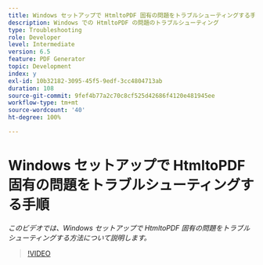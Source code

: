 ```yaml
---
title: Windows セットアップで HtmltoPDF 固有の問題をトラブルシューティングする手順
description: Windows での HtmltoPDF の問題のトラブルシューティング
type: Troubleshooting
role: Developer
level: Intermediate
version: 6.5
feature: PDF Generator
topic: Development
index: y
exl-id: 10b32182-3095-45f5-9edf-3cc4804713ab
duration: 108
source-git-commit: 9fef4b77a2c70c8cf525d42686f4120e481945ee
workflow-type: tm+mt
source-wordcount: '40'
ht-degree: 100%

---
```


# Windows セットアップで HtmltoPDF 固有の問題をトラブルシューティングする手順

*このビデオでは、Windows セットアップで HtmltoPDF 固有の問題をトラブルシューティングする方法について説明します。*

>[!VIDEO](https://video.tv.adobe.com/v/335545?quality=12&learn=on)
